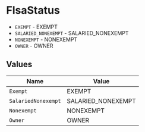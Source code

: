 # FlsaStatus

* `EXEMPT` - EXEMPT
* `SALARIED_NONEXEMPT` - SALARIED_NONEXEMPT
* `NONEXEMPT` - NONEXEMPT
* `OWNER` - OWNER


## Values

| Name                | Value               |
| ------------------- | ------------------- |
| `Exempt`            | EXEMPT              |
| `SalariedNonexempt` | SALARIED_NONEXEMPT  |
| `Nonexempt`         | NONEXEMPT           |
| `Owner`             | OWNER               |